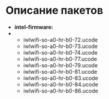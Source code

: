 # Описание пакетов

- __intel-firmware:__
- - iwlwifi-so-a0-hr-b0-72.ucode
  - iwlwifi-so-a0-hr-b0-73.ucode
  - iwlwifi-so-a0-hr-b0-74.ucode
  - iwlwifi-so-a0-hr-b0-77.ucode
  - iwlwifi-so-a0-hr-b0-79.ucode
  - iwlwifi-so-a0-hr-b0-81.ucode
  - iwlwifi-so-a0-hr-b0-83.ucode
  - iwlwifi-so-a0-hr-b0-84.ucode
  - iwlwifi-so-a0-hr-b0-86.ucode

